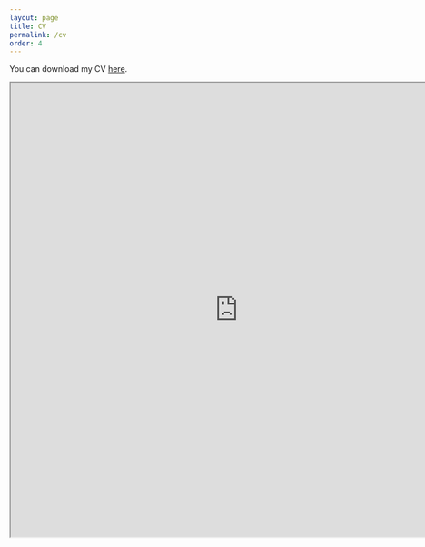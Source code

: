 ```yaml
---
layout: page
title: CV
permalink: /cv
order: 4
---
```


You can download my CV [here](/files/cv_09_10_2022.pdf).

<iframe src="https://patel-shivam.github.io/files/cv_09_10_2022.pdf" width="800" height="800">
</iframe>
